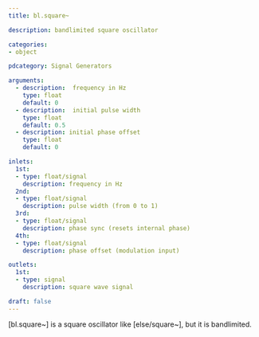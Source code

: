 ```yaml
---
title: bl.square~

description: bandlimited square oscillator

categories:
- object

pdcategory: Signal Generators

arguments:
  - description:  frequency in Hz
    type: float
    default: 0
  - description:  initial pulse width
    type: float
    default: 0.5
  - description: initial phase offset 
    type: float
    default: 0

inlets:
  1st:
  - type: float/signal
    description: frequency in Hz
  2nd:
  - type: float/signal
    description: pulse width (from 0 to 1)
  3rd:
  - type: float/signal
    description: phase sync (resets internal phase)
  4th:
  - type: float/signal
    description: phase offset (modulation input)

outlets:
  1st:
  - type: signal
    description: square wave signal

draft: false
---
```


[bl.square~] is a square oscillator like [else/square~], but it is bandlimited.
